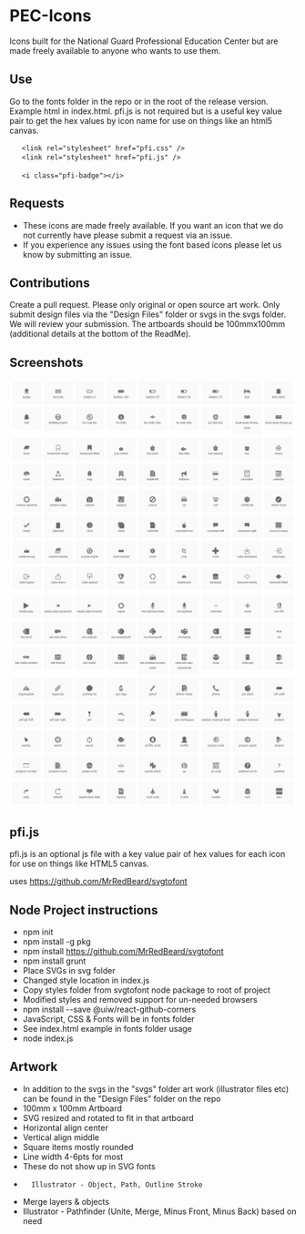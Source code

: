 # PEC-Icons
Icons built for the National Guard Professional Education Center but are made freely available to anyone who wants to use them.

## Use
Go to the fonts folder in the repo or in the root of the release version. Example html in index.html. pfi.js is not required but is a useful key value pair to get the hex values by icon name for use on things like an html5 canvas.
```
   <link rel="stylesheet" href="pfi.css" />
   <link rel="stylesheet" href="pfi.js" />
   
   <i class="pfi-badge"></i>
```

## Requests
   - These icons are made freely available. If you want an icon that we do not currently have please submit a request via an issue.
   - If you experience any issues using the font based icons please let us know by submitting an issue.

## Contributions
Create a pull request. Please only original or open source art work. Only submit design files via the "Design Files" folder or svgs in the svgs folder. We will review your submission. The artboards should be 100mmx100mm (additional details at the bottom of the ReadMe).

## Screenshots
![Sample 1](https://raw.githubusercontent.com/PEC-Developement-Team/PEC-Icons/main/screen-shots/sample1.png)
![Sample 2](https://raw.githubusercontent.com/PEC-Developement-Team/PEC-Icons/main/screen-shots/sample2.png)

## pfi.js
pfi.js is an optional js file with a key value pair of hex values for each icon for use on things like HTML5 canvas.


uses https://github.com/MrRedBeard/svgtofont

## Node Project instructions
   - npm init
   - npm install -g pkg
   - npm install https://github.com/MrRedBeard/svgtofont
   - npm install grunt
   - Place SVGs in svg folder
   - Changed style location in index.js
   - Copy styles folder from svgtofont node package to root of project
   - Modified styles and removed support for un-needed browsers
   - npm install --save @uiw/react-github-corners
   - JavaScript, CSS & Fonts will be in fonts folder
   - See index.html example in fonts folder usage
   - node index.js

## Artwork
   - In addition to the svgs in the "svgs" folder art work (illustrator files etc) can be found in the "Design Files" folder on the repo
   - 100mm x 100mm Artboard
   - SVG resized and rotated to fit in that artboard
   - Horizontal align center
   - Vertical align middle
   - Square items mostly rounded
   - Line width 4-6pts for most 
   -    These do not show up in SVG fonts 
   -       Illustrator - Object, Path, Outline Stroke
   - Merge layers & objects
   -    Illustrator - Pathfinder (Unite, Merge, Minus Front, Minus Back) based on need
